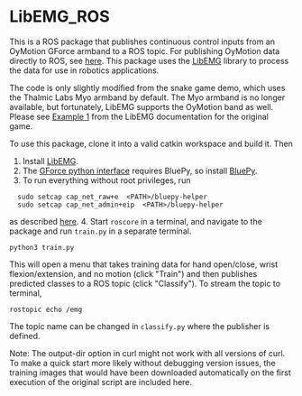 ﻿# LibEMG_ROS
This is a ROS package that publishes continuous control inputs from an OyMotion GForce armband to a ROS topic. For publishing OyMotion data directly to ROS, see [here](https://github.com/oymotion/ros_gforce). This package uses the [LibEMG](https://libemg.github.io/libemg/index.html) library to process the data for use in robotics applications. 

The code is only slightly modified from the snake game demo, which uses the Thalmic Labs Myo armband by default. The Myo armband is no longer available, but fortunately, LibEMG supports the OyMotion band as well. Please see [Example 1](https://libemg.github.io/libemg/examples/snake_example/snake_example.html) from the LibEMG documentation for the original game.

To use this package, clone it into a valid catkin workspace and build it. Then
1. Install [LibEMG](https://libemg.github.io/libemg/index.html).
2. The [GForce python interface](https://github.com/oymotion/gForceSDKPython) requires BluePy, so install [BluePy](https://github.com/IanHarvey/bluepy). 
3. To run everything without root privileges, run 
```
  sudo setcap cap_net_raw+e  <PATH>/bluepy-helper
  sudo setcap cap_net_admin+eip  <PATH>/bluepy-helper
```
as described [here](https://github.com/IanHarvey/bluepy/issues/313#issuecomment-437939172).
4. Start `roscore` in a terminal, and navigate to the package and run `train.py` in a separate terminal.
```
python3 train.py
```

This will open a menu that takes training data for hand open/close, wrist flexion/extension, and no motion (click "Train") and then publishes predicted classes to a ROS topic (click "Classify"). To stream the topic to terminal, 
``` 
rostopic echo /emg
```

The topic name can be changed in `classify.py` where the publisher is defined.

Note: The output-dir option in curl might not work with all versions of curl. To make a quick start more likely without debugging version issues, the training images that would have been downloaded automatically on the first execution of the original script are included here.
